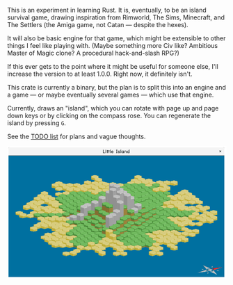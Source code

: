 This is an experiment in learning Rust. It is, eventually, to be an island
survival game, drawing inspiration from Rimworld, The Sims, Minecraft, and
The Settlers (the Amiga game, not Catan — despite the hexes).

It will also be basic engine for that game, which might be extensible to
other things I feel like playing with. (Maybe something more Civ like?
Ambitious Master of Magic clone? A procedural hack-and-slash RPG?)

If this ever gets to the point where it might be useful for someone else,
I'll increase the version to at least 1.0.0. Right now, it definitely isn't.

This crate is currently a binary, but the plan is to split this into an
engine and a game — or maybe eventually several games — which use that
engine.

Currently, draws an "island", which you can rotate with page up and page
down keys or by clicking on the compass rose. You can regenerate the island
by pressing `G`.

See the [TODO list](TODO.md) for plans and vague thoughts.

![State of the Art](screenshots/20180108-85d8aba.png)
